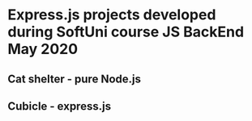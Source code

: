 # Express.js projects developed during SoftUni course JS BackEnd May 2020
## Cat shelter - pure Node.js
## Cubicle - express.js
